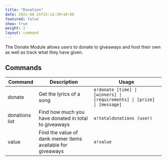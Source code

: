 ```yaml
---
title: "Donation"
date: 2021-08-25T15:14:39+10:00
featured: false
show: true
weight: 2
layout: command
---
```


The Donate Module allows users to donate to giveaways and host their own as well as track what they have given.

## Commands

| Command        | Description                                                   | Usage                                                                |
| -------------- | ------------------------------------------------------------- | -------------------------------------------------------------------- |
| donate         | Get the lyrics of a song                                      | `a!donate [time] \| [winners] \| [requirements] \| [prize] \| [message]` |
| donations list | Find how much you have donated in total to giveaways          | `a!totaldonations (user)`                                            |
| value          | Find the value of dank memer items available for giveaways    | `a!value`                                                            |